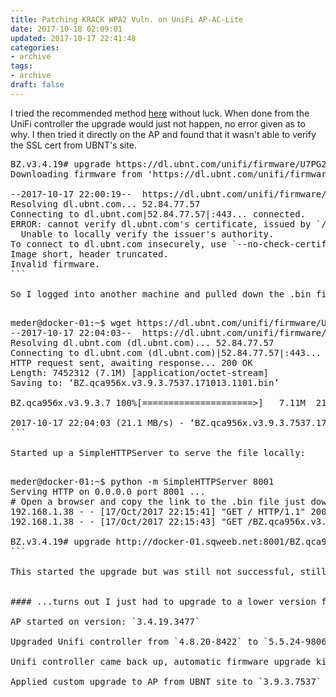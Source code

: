 ```yaml
---
title: Patching KRACK WPA2 Vuln. on UniFi AP-AC-Lite
date: 2017-10-18 02:09:01
updated: 2017-10-17 22:41:48
categories:
- archive
tags:
- archive
draft: false
---
```


I tried the recommended method [here](https://help.ubnt.com/hc/en-us/articles/115013737328-Ubiquiti-Devices-KRACK-Vulnerability) without luck. When done from the UniFi controller the upgrade would just not happen, no error given as to why. I then tried it directly on the AP and found that it wasn't able to verify the SSL cert from UBNT's site.

<pre class=prettyprint>
BZ.v3.4.19# upgrade https://dl.ubnt.com/unifi/firmware/U7PG2/3.9.3.7537/BZ.qca956x.v3.9.3.7537.171013.1101.bin
Downloading firmware from 'https://dl.ubnt.com/unifi/firmware/U7PG2/3.9.3.7537/BZ.qca956x.v3.9.3.7537.171013.1101.bin'.

--2017-10-17 22:00:19--  https://dl.ubnt.com/unifi/firmware/U7PG2/3.9.3.7537/BZ.qca956x.v3.9.3.7537.171013.1101.bin
Resolving dl.ubnt.com... 52.84.77.57
Connecting to dl.ubnt.com|52.84.77.57|:443... connected.
ERROR: cannot verify dl.ubnt.com's certificate, issued by `/C=US/O=Amazon/OU=Server CA 1B/CN=Amazon':    
  Unable to locally verify the issuer's authority.
To connect to dl.ubnt.com insecurely, use `--no-check-certificate'.
Image short, header truncated.
Invalid firmware.
```

So I logged into another machine and pulled down the .bin file

<pre class=prettyprint>
meder@docker-01:~$ wget https://dl.ubnt.com/unifi/firmware/U7PG2/3.9.3.7537/BZ.q                                                ca956x.v3.9.3.7537.171013.1101.bin
--2017-10-17 22:04:03--  https://dl.ubnt.com/unifi/firmware/U7PG2/3.9.3.7537/BZ.                                                qca956x.v3.9.3.7537.171013.1101.bin
Resolving dl.ubnt.com (dl.ubnt.com)... 52.84.77.57
Connecting to dl.ubnt.com (dl.ubnt.com)|52.84.77.57|:443... connected.
HTTP request sent, awaiting response... 200 OK
Length: 7452312 (7.1M) [application/octet-stream]
Saving to: ‘BZ.qca956x.v3.9.3.7537.171013.1101.bin’

BZ.qca956x.v3.9.3.7 100%[=====================>]   7.11M  21.1MB/s   in 0.3s

2017-10-17 22:04:03 (21.1 MB/s) - ‘BZ.qca956x.v3.9.3.7537.171013.1101.bin’ saved                                                 [7452312/7452312]
```

Started up a SimpleHTTPServer to serve the file locally:

<pre class=prettyprint>
meder@docker-01:~$ python -m SimpleHTTPServer 8001
Serving HTTP on 0.0.0.0 port 8001 ...
# Open a browser and copy the link to the .bin file just downloaded an use is as the <firmware_url>
192.168.1.38 - - [17/Oct/2017 22:15:41] "GET / HTTP/1.1" 200 -
192.168.1.38 - - [17/Oct/2017 22:15:43] "GET /BZ.qca956x.v3.9.3.7537.171013.1101.bin HTTP/1.1" 200 -

BZ.v3.4.19# upgrade http://docker-01.sqweeb.net:8001/BZ.qca956x.v3.9.3.7537.171013.1101.bin
```

This started the upgrade but was still not successful, still no indication why yet..


#### ...turns out I just had to upgrade to a lower version first.

AP started on version: `3.4.19.3477`

Upgraded Unifi controller from `4.8.20-8422` to `5.5.24-9806`

Unifi controller came back up, automatic firmware upgrade kicked in. AP upgraded to `3.8.14`

Applied custom upgrade to AP from UBNT site to `3.9.3.7537`